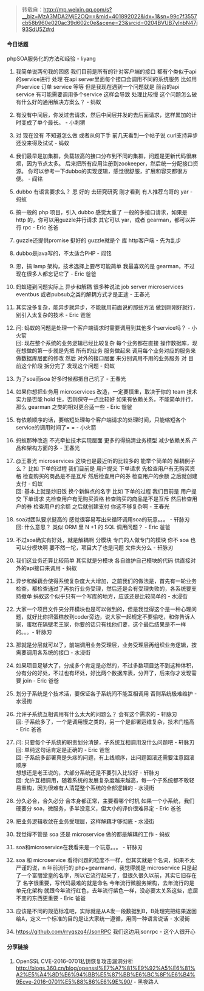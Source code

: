 > 转载自：<http://mp.weixin.qq.com/s?__biz=MzA3MDA2MjE2OQ==&mid=401892022&idx=1&sn=99c7f3557cb58b960e020ac39d602c0e&scene=23&srcid=0204BVUB7yInbN47j93SdU5Z#rd>

#### 今日话题

phpSOA服务化的方法和经验 - liyang

1. 我简单说两句我的困惑 我们目前是所有的针对客户端的接口 都有个类似于api的service进行 处理 在api server里面每个接口会调用不同的系统服务 比如用户service 订单 service 等等 但是我现在遇到一个问题就是 前台的api service 有可能需要调用多个service 这样会导致 处理比较慢 这个问题怎么破 有什么好的通用解决方案么？ - 蚂蚁

2. 有没有中间层，你发过去请求，然后中间层并发的去后面请求，这样累加的计时变成了单个最长。 - 小刺猬

3. 对 现在没有 不知道怎么做 或者从何下手
前几天看到一个帖子说 curl支持异步 还没来得及试试  - 蚂蚁

4. 我们最早是加集群，负载较高的接口分布到不同的集群，问题是更新代码很麻烦，因为节点太多。
后来把所有应用注册到zookeeper，然后统一分配接口资源。
你可以参考一下dubbo的实现逻辑，感觉很舒服，扩展和容灾都很方便。 - 阎铭

5. dubbo 有语言要求么？
恩 好的 去研究研究 刚才看到 有人推荐鸟哥的 yar - 蚂蚁

6. 搞一般的 php 项目，引入 dubbo 感觉太重了
一般的多接口请求，如果是 http 的，你可以用guzzle并行请求
其它可以 yar，或者 gearman，都可以并行 rpc - Eric 爸爸

7. guzzle还提供promise 挺好的
guzzle就是个 库  http客户端 - 先为乱步

8. dubbo是java写的，不太适合PHP - 阎铭

9. 恩，搞 lamp 架构，技术选择上要尽可能简单
我最喜欢的是 gearman，不过现在很多人都忘记它了 - Eric 爸爸

10. 蚂蚁碰到问题实际上 异步和解耦
很多种说法 job server microservices eventbus  或者pubsub之类的解耦方式才是正途 - 王春光

11. 其实没多复杂，能异步就异步，不能就用前面说的那些方法
做到刚刚好就行，别引入太复杂的技术 - Eric 爸爸

12. 问: 蚂蚁的问题是处理一个客户端请求时需要调用到其他多个service吗？  - 小火箭  
回: 现在整个系统的业务逻辑已经比较复杂 每个业务都在直接 操作数据库，现在想做的第一步就是先把 所有的业务 服务做起来 调用每个业务对应的服务来做数据库层面的修改
然后 对外的接口层面 来分别调用不用的业务服务
对 目前这个阶段 拆分完了 发现这个问题 - 蚂蚁

13. 为了soa而soa 好多时候都把自己坑了 - 王春光

14. 如果你想把业务用 microservices 改造，一定要慎重，取决于你的 team 技术实力是否能 hold 住，否则保守一点比较好
如果有依赖关系，不能简单并行，那么 gearman 之类的相对更合适一些 - Eric 爸爸

15. 有依赖顺序的话，要缩短处理每个客户端请求的处理时间，只能缩短各个service的调用时间了= = - 小火箭

16. 蚂蚁那种改造 不光牵扯技术实现层面 更多的得搞清业务模型  减少依赖关系 产品和架构方面的多 - 王春光

17. @王春光 microservices 这块也是最近听的比较多的 能举个简单的 解耦例子么？ 比如 下单的过程 我们目前是 用户提交 下单请求 先检查用户有无购买资格 检查购买的商品是不是互斥  然后检查用户的券 检查用户的余额 之后就创建支付  - 蚂蚁  
回: 基本上就是炒旧饭 换个新鲜点的名字
比如 下单的过程 我们目前是 用户提交 下单请求 先检查用户有无购买资格 检查购买的商品是不是互斥  然后检查用户的券 检查用户的余额 之后就创建支付   你这不够复杂啊 - 王春光

18. soa对团队要求挺高的
感觉很容易写出来循环调用soa的玩意。。。 - 轩脉刃  
回: 什么意思？ 类似 ORM 里 N +1 的 SQL 调用问题？ - Eric 爸爸

19. 不过soa确实有好处，就是解耦啊
分模块 专门的人做专门的模块  你不 soa 也可以分模块啊
要不然一坨，项目大了也是问题 文件夹分么 - 轩脉刃

20. 我们这业务还算比较简单 其实就是分模块 各自维护自己模块的代码 供直接对外的api接口来调用  - 蚂蚁

21. 异步和解藕会使得系统复杂度大大增加，之前我们的做法是，首先有一轮业务检查，都检查通过了再执行业务受理，然后还是会有受理失败的，各系统要支持撤单
蚂蚁这个似乎只有一个写库的地方，应该还是比较简单的 - 水浸街

22. 大家一个项目文件夹分开模块也是可以做到的，但是我觉得这个是一种心理问题，就好比你把蛋糕放到coder旁边，说大家一起规定不要偷吃，和你告诉人家，蛋糕在隔壁老王家，你要的话只有找他们要，这个最后结果是不一样的。。。- 轩脉刃

23. 那就是分层就可以了，前端调用业务受理层，业务受理层再组织业务逻辑，按需要调用各系统的接口 - 水浸街

24. 如果项目足够大了，分成多个肯定是必然的，不过多数项目达不到这种体积，分有分的好处，不过也有坏处，好比两个数据库表，分开了，后来你才发现需要 join - Eric 爸爸

25. 划分子系统是个技术活，要保证各子系统间不能互相调用 否则系统极难维护 - 水浸街

26. 允许子系统互相调用有什么太大的问题么？ 会有这个需求的 - 轩脉刃  
回: 子系统多了，一个是调用慢之类的，另一个是部署运维复杂，技术门槛高 - Eric 爸爸

27. 问: 只要每个子系统的职责划分清楚，子系统互相调用没什么问题吧 - 轩脉刃  
回: 单纯这句话肯定是正确的 - Eric 爸爸  
回: 子系统多部署真是头疼的问题，有上线顺序，出问题回滚还需要注意回滚顺序  
想想还是老王说的，大部分系统还是不要引入比较好 - 轩脉刃  
回: 允许互相调用，随着系统的发展复杂度越来越高，每一个子系统都不敢轻易重构，因为很难有人清楚整个系统的全部逻辑的 - 水浸街

28. 分久必合，合久必分
合本身都正常，主要看哪个时机
如果一个小系统，我们硬要分 soa，微服务，多半没意义，但大小的评价很难界定 - Eric 爸爸

29. 把业务逻辑收敛在业务受理层，这样解藕才够彻底 - 水浸街

30. 我觉得不管是 soa 还是 microservice 做的都是解耦的工作 - 蚂蚁

31. soa和microservice在我看来是一个玩意。。。 - 轩脉刃

32. soa 和 microservice 看待问题的粒度不一样，但其实就是个名词，如果不太严谨的说，n 年前流行的 php+gearmand，我觉得就是 microservice
只是起了一个富丽堂皇的名字，所以它流行起来了，但很久很久以前，其实它旧存在了
名字很重要，写代码最难的就是命名
今年流行微服务架构，去年流行的是单元化架构
就跟今年流行红色，去年流行紫色一样，没必要太关系这些，底层不变的东西更重要 - Eric 爸爸

33. 应该是不同的规范标准吧，实际就是从A发一段数据到B，B处理完把结果返回给A，定义一个标准的目的是让大家统一遵循，用同一种语言说话 - 水浸街

34. https://github.com/rryqszq4/JsonRPC 我们这边用jsonrpc - 这个人很开心

#### 分享链接

1. OpenSSL CVE-2016-0701私钥恢复攻击漏洞分析 http://blogs.360.cn/blog/openssl%E7%A7%81%E9%92%A5%E6%81%A2%E5%A4%8D%E6%94%BB%E5%87%BB%E6%BC%8F%E6%B4%9Ecve-2016-0701%E5%88%86%E6%9E%90/ - 黑夜路人
